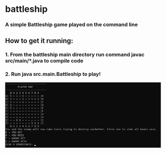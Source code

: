 # battleship

### A simple Battleship game played on the command line

## How to get it running:
### 1. From the battleship main directory run command javac src/main/*.java to compile code
### 2. Run java src.main.Battleship to play!


![Alt text](/img.png "Battleship")